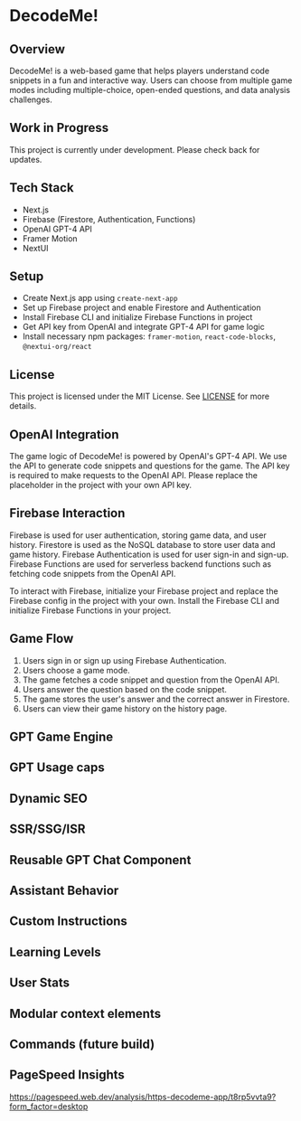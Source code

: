# DecodeMe!

## Overview
DecodeMe! is a web-based game that helps players understand code snippets in a fun and interactive way. Users can choose from multiple game modes including multiple-choice, open-ended questions, and data analysis challenges.

## Work in Progress
This project is currently under development. Please check back for updates.

## Tech Stack
- Next.js
- Firebase (Firestore, Authentication, Functions)
- OpenAI GPT-4 API
- Framer Motion
- NextUI

## Setup
- Create Next.js app using `create-next-app`
- Set up Firebase project and enable Firestore and Authentication
- Install Firebase CLI and initialize Firebase Functions in project
- Get API key from OpenAI and integrate GPT-4 API for game logic
- Install necessary npm packages: `framer-motion`, `react-code-blocks`, `@nextui-org/react`

## License
This project is licensed under the MIT License. See [LICENSE](LICENSE) for more details.

## OpenAI Integration

The game logic of DecodeMe! is powered by OpenAI's GPT-4 API. We use the API to generate code snippets and questions for the game. The API key is required to make requests to the OpenAI API. Please replace the placeholder in the project with your own API key.

## Firebase Interaction

Firebase is used for user authentication, storing game data, and user history. Firestore is used as the NoSQL database to store user data and game history. Firebase Authentication is used for user sign-in and sign-up. Firebase Functions are used for serverless backend functions such as fetching code snippets from the OpenAI API.

To interact with Firebase, initialize your Firebase project and replace the Firebase config in the project with your own. Install the Firebase CLI and initialize Firebase Functions in your project.

## Game Flow

1. Users sign in or sign up using Firebase Authentication.
2. Users choose a game mode.
3. The game fetches a code snippet and question from the OpenAI API.
4. Users answer the question based on the code snippet.
5. The game stores the user's answer and the correct answer in Firestore.
6. Users can view their game history on the history page.


## GPT Game Engine

## GPT Usage caps


## Dynamic SEO


## SSR/SSG/ISR


## Reusable GPT Chat Component


## Assistant Behavior


## Custom Instructions


## Learning Levels


## User Stats


## Modular context elements


## Commands (future build)

## PageSpeed Insights 
https://pagespeed.web.dev/analysis/https-decodeme-app/t8rp5vvta9?form_factor=desktop